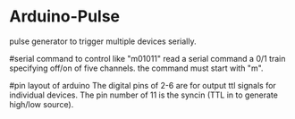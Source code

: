 # Arduino-Pulse
pulse generator to trigger multiple devices serially.

#serial command to control like "m01011"
read a serial command a 0/1 train specifying off/on of five channels.
the command must start with "m".

#pin layout of arduino
The digital pins of 2-6 are for output ttl signals for individual devices.
The pin number of 11 is the syncin (TTL in to generate high/low source).







